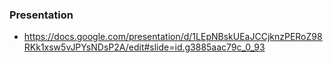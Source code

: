 ### Presentation
- https://docs.google.com/presentation/d/1LEpNBskUEaJCCjknzPERoZ98RKk1xsw5vJPYsNDsP2A/edit#slide=id.g3885aac79c_0_93